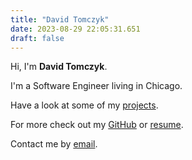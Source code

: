 ```yaml
---
title: "David Tomczyk"
date: 2023-08-29 22:05:31.651
draft: false
---
```


<!-- FIXME: need to update or remove the <responsive image> -->

Hi, I'm **David Tomczyk**.

<!-- FIXME: add upnext here too? or just in projects? -->

I'm a Software Engineer living in Chicago.

Have a look at some of my [projects].

For more check out my [GitHub] or [resume].

Contact me by [email].

[projects]: /projects
[github]: https://github.com/davidtom

<!-- TODO: best way to host my resume on here? maybe .md and a download available as PDF? -->

[resume]: https://github.com/davidtom/

<!-- TODO: make an alias that I can turn off if I get spammed? -->

[email]: mailto:davidjtomczyk@gmail.com
